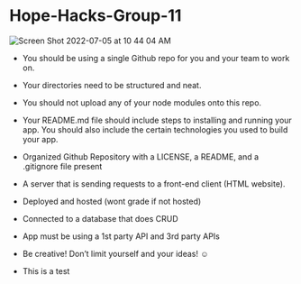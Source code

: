 # Hope-Hacks-Group-11
![Screen Shot 2022-07-05 at 10 44 04 AM](https://user-images.githubusercontent.com/102987748/177355163-14254898-cc7b-43ce-9aaa-8b54bf7bd4e0.png)

- You should be using a single Github repo for you and your team to work on.
- Your directories need to be structured and neat. 
- You should not upload any of your node modules onto this repo.
- Your README.md file should include steps to installing and running your app. You should also include the certain technologies you used to build your app.

- Organized Github Repository with a LICENSE, 
a README, and a .gitignore file present
- A server that is sending requests to 
a front-end client (HTML website).
- Deployed and hosted (wont grade if not hosted)
- Connected to a database that does CRUD
- App must be using a 1st party API and 3rd party APIs
- Be creative! Don’t limit yourself and your ideas! ☺
- This is a test
